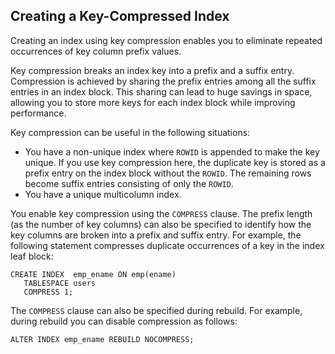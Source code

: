 ## Creating a Key-Compressed Index

Creating an index using key compression enables you to eliminate repeated occurrences of key column prefix values.

Key compression breaks an index key into a prefix and a suffix entry. Compression is achieved by sharing the prefix entries among all the suffix entries in an index block. This sharing can lead to huge savings in space, allowing you to store more keys for each index block while improving performance.

Key compression can be useful in the following situations:

-   You have a non-unique index where `ROWID` is appended to make the key unique. If you use key compression here, the duplicate key is stored as a prefix entry on the index block without the `ROWID`. The remaining rows become suffix entries consisting of only the `ROWID`.
-   You have a unique multicolumn index.

You enable key compression using the `COMPRESS` clause. The prefix length (as the number of key columns) can also be specified to identify how the key columns are broken into a prefix and suffix entry. For example, the following statement compresses duplicate occurrences of a key in the index leaf block:

```
CREATE INDEX  emp_ename ON emp(ename)
   TABLESPACE users
   COMPRESS 1;
```

The `COMPRESS` clause can also be specified during rebuild. For example, during rebuild you can disable compression as follows:

```
ALTER INDEX emp_ename REBUILD NOCOMPRESS;
```



